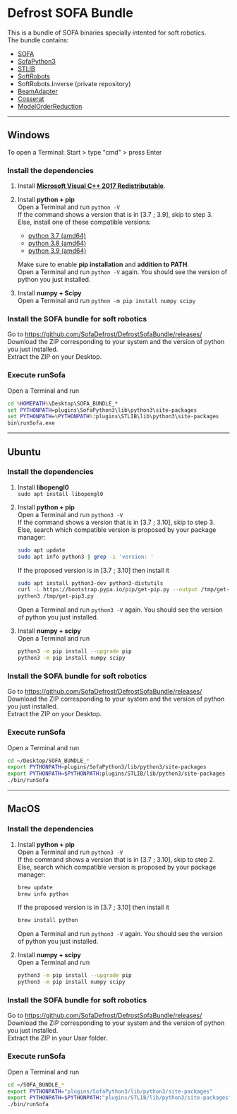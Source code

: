# Defrost SOFA Bundle

This is a bundle of SOFA binaries specially intented for soft robotics.  
The bundle contains:
- [SOFA](https://github.com/sofa-framework/sofa)
- [SofaPython3](https://github.com/sofa-framework/SofaPython3)
- [STLIB](https://github.com/SofaDefrost/STLIB)
- [SoftRobots](https://github.com/SofaDefrost/SoftRobots)
- SoftRobots.Inverse (private repository)
- [BeamAdapter](https://github.com/sofa-framework/BeamAdapter)
- [Cosserat](https://github.com/SofaDefrost/plugin.Cosserat)
- [ModelOrderReduction](https://github.com/SofaDefrost/ModelOrderReduction)

----------------------------------------

## Windows

To open a Terminal: Start > type "cmd" > press Enter

### Install the dependencies

1. Install **[Microsoft Visual C++ 2017 Redistributable](https://aka.ms/vs/15/release/vc_redist.x64.exe)**.

2. Install **python + pip**  
   Open a Terminal and run `python -V`  
   If the command shows a version that is in [3.7 ; 3.9], skip to step 3.  
   Else, install one of these compatible versions:  
   - [python 3.7 (amd64)](https://www.python.org/ftp/python/3.7.9/python-3.7.9-amd64.exe)  
   - [python 3.8 (amd64)](https://www.python.org/ftp/python/3.8.10/python-3.8.10-amd64.exe)  
   - [python 3.9 (amd64)](https://www.python.org/ftp/python/3.9.12/python-3.9.12-amd64.exe)  
   
   Make sure to enable **pip installation** and **addition to PATH**.  
   Open a Terminal and run `python -V` again. You should see the version of python you just installed.

3. Install **numpy + Scipy**  
   Open a Terminal and run `python -m pip install numpy scipy`

### Install the SOFA bundle for soft robotics

Go to https://github.com/SofaDefrost/DefrostSofaBundle/releases/
Download the ZIP corresponding to your system and the version of python you just installed.  
Extract the ZIP on your Desktop.

### Execute runSofa

Open a Terminal and run  
```cmd
cd %HOMEPATH%\Desktop\SOFA_BUNDLE_*
set PYTHONPATH=plugins\SofaPython3\lib\python3\site-packages
set PYTHONPATH=%PYTHONPATH%:plugins\STLIB\lib\python3\site-packages 
bin\runSofa.exe
```

----------------------------------------

## Ubuntu

### Install the dependencies

1. Install **libopengl0**  
   `sudo apt install libopengl0`
   
2. Install **python + pip**  
   Open a Terminal and run `python3 -V`  
   If the command shows a version that is in [3.7 ; 3.10], skip to step 3.  
   Else, search which compatible version is proposed by your package manager:  
   ```bash
   sudo apt update
   sudo apt info python3 | grep -i 'version: '
   ```
   If the proposed version is in [3.7 ; 3.10] then install it  
   ```bash
   sudo apt install python3-dev python3-distutils
   curl -L https://bootstrap.pypa.io/pip/get-pip.py --output /tmp/get-pip3.py
   python3 /tmp/get-pip3.py
   ```
   Open a Terminal and run `python3 -V` again. You should see the version of python you just installed.

3. Install **numpy + scipy**  
   Open a Terminal and run  
   ```bash
   python3 -m pip install --upgrade pip
   python3 -m pip install numpy scipy
   ```

### Install the SOFA bundle for soft robotics

Go to https://github.com/SofaDefrost/DefrostSofaBundle/releases/
Download the ZIP corresponding to your system and the version of python you just installed.  
Extract the ZIP on your Desktop.

### Execute runSofa

Open a Terminal and run  
```bash
cd ~/Desktop/SOFA_BUNDLE_*
export PYTHONPATH=plugins/SofaPython3/lib/python3/site-packages 
export PYTHONPATH=$PYTHONPATH:plugins/STLIB/lib/python3/site-packages 
./bin/runSofa
```

----------------------------------------

## MacOS

### Install the dependencies

1. Install **python + pip**  
   Open a Terminal and run `python3 -V`  
   If the command shows a version that is in [3.7 ; 3.10], skip to step 2.  
   Else, search which compatible version is proposed by your package manager:   
   ```bash
   brew update
   brew info python
   ```
   If the proposed version is in [3.7 ; 3.10] then install it  
   ```bash
   brew install python
   ```
   Open a Terminal and run `python3 -V` again. You should see the version of python you just installed.  

2. Install **numpy + scipy**   
   Open a Terminal and run  
   ```bash
   python3 -m pip install --upgrade pip
   python3 -m pip install numpy scipy
   ```

### Install the SOFA bundle for soft robotics

Go to https://github.com/SofaDefrost/DefrostSofaBundle/releases/
Download the ZIP corresponding to your system and the version of python you just installed.  
Extract the ZIP in your User folder.  

### Execute runSofa

Open a Terminal and run  
```bash
cd ~/SOFA_BUNDLE_*
export PYTHONPATH="plugins/SofaPython3/lib/python3/site-packages"
export PYTHONPATH=$PYTHONPATH:"plugins/STLIB/lib/python3/site-packages" 
./bin/runSofa
```
